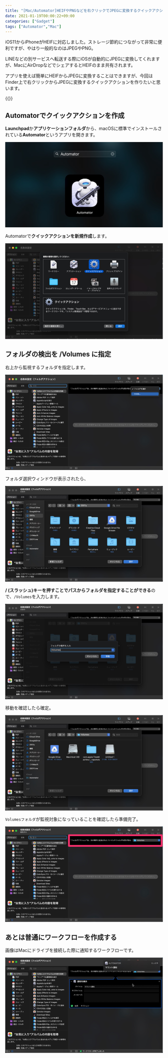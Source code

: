```yaml
---
title: "[Mac/Automator]HEIFやPNGなどを右クリックでJPEGに変換するクイックアクション"
date: 2021-01-19T00:00:22+09:00
categories: ["Gadget"]
tags: ["Automator","Mac"]
---
```


iOS11からiPhoneがHEIFに対応しました。ストレージ節約につながって非常に便利ですが、やはり一般的なのはJPEGやPNG。

LINEなどの別サービスへ転送する際にiOSが自動的にJPEGに変換してくれますが、MacにAirDropなどでシェアするとHEIFのまま共有されます。

アプリを使えば簡単にHEIFからJPEGに変換することはできますが、今回はFinder上で右クリックからJPEGに変換するクイックアクションを作りたいと思います。

{{<ad>}}

## Automatorでクイックアクションを作成

**Launchpad**か**アプリケーションフォルダ**から、macOSに標準でインストールされている<b>Automator</b>というアプリを開きます。

![](../../../images/launchpad-automator.jpg)

Automatorで<b>クイックアクションを新規作成</b>します。

![](../../../images/automator-rightclick-convert-jpg-1.jpg)

## フォルダの検出を /Volumes に指定

右上から監視するフォルダを指定します。

![](../../../images/automator-when-connecting-drive-2.jpg)

フォルダ選択ウィンドウが表示されたら、

![](../../../images/automator-when-connecting-drive-3.jpg)

<b>/ (スラッシュ)キーを押すことでパスからフォルダを指定することができる</b>ので、`/Volumes`を入力します。

![](../../../images/automator-when-connecting-drive-4.jpg)

移動を確認したら確定。

![](../../../images/automator-when-connecting-drive-5.jpg)

`Volumesフォルダ`が監視対象になっていることを確認したら準備完了。

![](../../../images/automator-when-connecting-drive-6.jpg)

## あとは普通にワークフローを作成する

画像はMacにドライブを接続した際に通知するワークフローです。

![](../../../images/automator-when-connecting-drive-7.jpg)